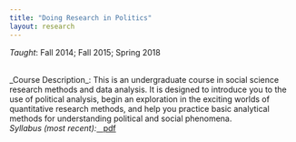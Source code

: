 ```yaml
---
title: "Doing Research in Politics"
layout: research
---
```


_Taught_: Fall 2014; Fall 2015; Spring 2018

<br />
_Course Description_: This is an undergraduate course in social science research methods and data analysis. It is designed to introduce you to the use of political analysis, begin an exploration in the exciting worlds of quantitative research methods, and help you practice basic analytical methods for understanding political and social phenomena.

<br />
<em>Syllabus (most recent):</em><a href="{{ site.url }}/teaching/DRPsyllabus.pdf" class="badge badge-small">&nbsp;&nbsp;<i class="fa fa-file-pdf-o"></i>&nbsp;pdf</a>
